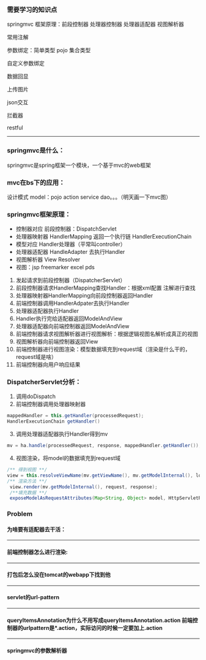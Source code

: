 ### 需要学习的知识点
springmvc 框架原理：前段控制器 处理器控制器 处理器适配器 视图解析器

常用注解

参数绑定：简单类型 pojo 集合类型

自定义参数绑定

数据回显

上传图片

json交互

拦截器

restful
___

### springmvc是什么：
springmvc是spring框架一个模块，一个基于mvc的web框架

### mvc在bs下的应用：
设计模式
model：pojo action service  dao。。。（明天画一下mvc图）

### springmvc框架原理：
- 控制器对应 前段控制器：DispatchServlet
- 处理器映射器 HandlerMapping 返回一个执行链 HandlerExecutionChain
- 模型对应 Handler处理器（平常叫controller）
- 处理器适配器 HandleAdapter 去执行Handler
- 视图解析器 View Resolver
- 视图：jsp freemarker excel pds
1. 发起请求到前段控制器（DispatcherServlet）
2. 前段控制器请求HandlerMapping查找Handler：根据xml配置 注解进行查找
3. 处理器映射器HandlerMapping向前段控制器返回Handler
4. 前端控制器调用HandlerAdpater去执行Handler
5. 处理器适配器执行Handler
6. Handler执行完给适配器返回ModelAndView
7. 处理器适配器向前端控制器返回ModelAndView
8. 前端控制器请求视图解析器进行视图解析：根据逻辑视图名解析成真正的视图
9. 视图解析器向前端控制器返回View
10. 前端控制器进行视图渲染：模型数据填充到request域（渲染是什么干的，request域是啥）
11. 前端控制器向用户响应结果

### DispatcherServlet分析：
1. 调用doDispatch
2. 前端控制器调用处理器映射器 

```java
mappedHandler = this.getHandler(processedRequest);
HandlerExecutionChain getHandler()

```

3. 调用处理器适配器执行Handler得到mv
```java
mv = ha.handle(processedRequest, response, mappedHandler.getHandler());
```

4. 视图渲染，将model的数据填充到request域
```java
/** 得到视图 **/
view = this.resolveViewName(mv.getViewName(), mv.getModelInternal(), locale, request);
/** 渲染方法 **/
 view.render(mv.getModelInternal(), request, response);
 /**填充数据 **/
 exposeModelAsRequestAttributes(Map<String, Object> model, HttpServletRequest request)
```
### Problem
#### 为啥要有适配器去干活：
___
#### 前端控制器怎么进行渲染:
___

#### 打包后怎么没在tomcat的webapp下找到他
___

#### servlet的url-pattern
___
#### queryItemsAnnotation为什么不用写成queryItemsAnnotation.action 前端控制器的urlpattern是*.action，实际访问的时候一定要加上.action
___

#### springmvc的参数解析器

